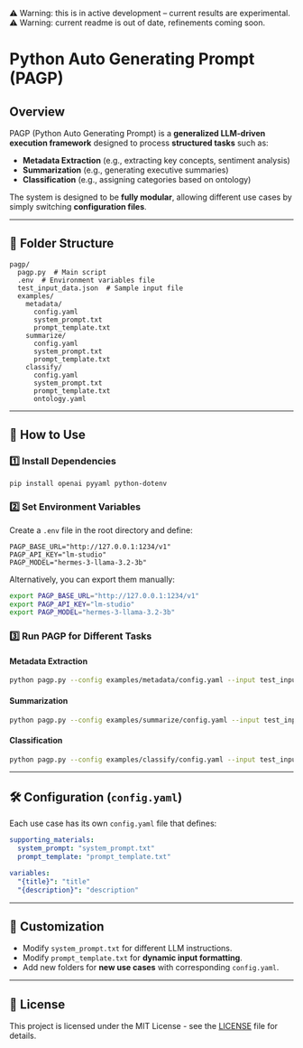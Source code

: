 ⚠️ Warning: this is in active development – current results are experimental.
⚠️ Warning: current readme is out of date, refinements coming soon.

# Python Auto Generating Prompt (PAGP)

## Overview

PAGP (Python Auto Generating Prompt) is a **generalized LLM-driven execution framework** designed to process **structured tasks** such as:

- **Metadata Extraction** (e.g., extracting key concepts, sentiment analysis)
- **Summarization** (e.g., generating executive summaries)
- **Classification** (e.g., assigning categories based on ontology)

The system is designed to be **fully modular**, allowing different use cases by simply switching **configuration files**.

---

## 📂 Folder Structure

```
pagp/
  pagp.py  # Main script
  .env  # Environment variables file
  test_input_data.json  # Sample input file
  examples/
    metadata/
      config.yaml
      system_prompt.txt
      prompt_template.txt
    summarize/
      config.yaml
      system_prompt.txt
      prompt_template.txt
    classify/
      config.yaml
      system_prompt.txt
      prompt_template.txt
      ontology.yaml
```

---

## 🚀 How to Use

### 1️⃣ Install Dependencies

```bash
pip install openai pyyaml python-dotenv
```

### 2️⃣ Set Environment Variables

Create a `.env` file in the root directory and define:

```env
PAGP_BASE_URL="http://127.0.0.1:1234/v1"
PAGP_API_KEY="lm-studio"
PAGP_MODEL="hermes-3-llama-3.2-3b"
```

Alternatively, you can export them manually:

```bash
export PAGP_BASE_URL="http://127.0.0.1:1234/v1"
export PAGP_API_KEY="lm-studio"
export PAGP_MODEL="hermes-3-llama-3.2-3b"
```

### 3️⃣ Run PAGP for Different Tasks

#### **Metadata Extraction**

```bash
python pagp.py --config examples/metadata/config.yaml --input test_input_data.json --output test_metadata.json
```

#### **Summarization**

```bash
python pagp.py --config examples/summarize/config.yaml --input test_input_data.json --output test_summaries.json
```

#### **Classification**

```bash
python pagp.py --config examples/classify/config.yaml --input test_input_data.json --output test_classifications.json
```

---

## 🛠 Configuration (`config.yaml`)

Each use case has its own `config.yaml` file that defines:

```yaml
supporting_materials:
  system_prompt: "system_prompt.txt"
  prompt_template: "prompt_template.txt"

variables:
  "{title}": "title"
  "{description}": "description"
```

---

## 🔧 Customization

- Modify `system_prompt.txt` for different LLM instructions.
- Modify `prompt_template.txt` for **dynamic input formatting**.
- Add new folders for **new use cases** with corresponding `config.yaml`.

---

## 📜 License

This project is licensed under the MIT License - see the [LICENSE](LICENSE) file for details.
